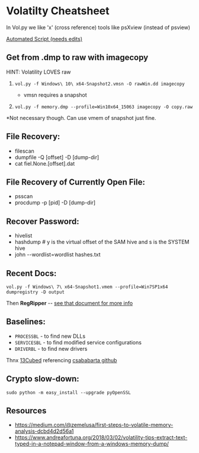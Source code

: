 # Volatilty Cheatsheet

In Vol.py we like 'x' (cross reference) tools like psXview (instead of psview)

[Automated Script (needs edits)](automate_vol.sh)



## Get from .dmp to raw with imagecopy

HINT: Volatility LOVES raw

1. `vol.py -f Windows\ 10\ x64-Snapshot2.vmsn -O rawWin.dd imagecopy`
    - vmsn requires a snapshot

2. `vol.py -f memory.dmp --profile=Win10x64_15063 imagecopy -O copy.raw`

*Not necessary though. Can use vmem of snapshot just fine.

## File Recovery:

- filescan
- dumpfile -Q [offset] -D [dump-dir]
- cat fiel.None.[offset].dat

## File Recovery of Currently Open File:

- psscan
- procdump -p [pid] -D [dump-dir]

## Recover Password:

- hivelist
- hashdump # y is the virtual offset of the SAM hive and s is the SYSTEM hive
- john --wordlist=wordlist hashes.txt 

## Recent Docs:

`vol.py -f Windows\ 7\ x64-Snapshot1.vmem --profile=Win7SP1x64 dumpregistry -D output`

Then **RegRipper** -- [see that document for more info](../regripper/regripper.md)

## Baselines:

- `PROCESSBL` - to find new DLLs
- `SERVICESBL` - to find modified service configurations
- `DRIVERBL` - to find new drivers

Thnx [13Cubed](https://www.youtube.com/watch?v=1thWaC6uvI4) referencing [csababarta github](https://github.com/csababarta/volatility_plugins)

## Crypto slow-down:

`sudo python -m easy_install --upgrade pyOpenSSL`



## Resources

- <https://medium.com/@zemelusa/first-steps-to-volatile-memory-analysis-dcbd4d2d56a1>
- <https://www.andreafortuna.org/2018/03/02/volatility-tips-extract-text-typed-in-a-notepad-window-from-a-windows-memory-dump/>
